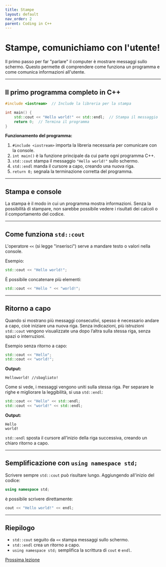 ```yaml
---
title: Stampe
layout: default
nav_order: 2
parent: Coding in C++
---
```

# Stampe, comunichiamo con l'utente!

Il primo passo per far "parlare" il computer è mostrare messaggi sullo schermo. Questo permette di comprendere come funziona un programma e come comunica informazioni all'utente.

---

## Il primo programma completo in C++

```cpp
#include <iostream>  // Include la libreria per la stampa

int main() {
    std::cout << "Hello world!" << std::endl;  // Stampa il messaggio
    return 0;  // Termina il programma
}
```

**Funzionamento del programma:**

1. `#include <iostream>` importa la libreria necessaria per comunicare con la console.
2. `int main()` è la funzione principale da cui parte ogni programma C++.
3. `std::cout` stampa il messaggio `"Hello world!"` sullo schermo.
4. `std::endl` manda il cursore a capo, creando una nuova riga.
5. `return 0;` segnala la terminazione corretta del programma.

---

## Stampa e console

La stampa è il modo in cui un programma mostra informazioni. Senza la possibilità di stampare, non sarebbe possibile vedere i risultati dei calcoli o il comportamento del codice.


---

## Come funziona `std::cout`

L'operatore `<<` (si legge "inserisci") serve a mandare testo o valori nella console.

Esempio:

```cpp
std::cout << "Hello world!";
```

È possibile concatenare più elementi:

```cpp
std::cout << "Hello " << "world!";
```

---

## Ritorno a capo

Quando si mostrano più messaggi consecutivi, spesso è necessario andare a capo, cioè iniziare una nuova riga. Senza indicazioni, più istruzioni `std::cout` vengono visualizzate una dopo l’altra sulla stessa riga, senza spazi o interruzioni.

Esempio senza ritorno a capo:

```cpp
std::cout << "Hello";
std::cout << "world!";
```

**Output:**

```
Helloworld! //sbagliato!
```

Come si vede, i messaggi vengono uniti sulla stessa riga. Per separare le righe e migliorare la leggibilità, si usa `std::endl`:

```cpp
std::cout << "Hello" << std::endl;
std::cout << "world!" << std::endl;
```

**Output:**

```
Hello
world!
```

`std::endl` sposta il cursore all’inizio della riga successiva, creando un chiaro ritorno a capo.

---

## Semplificazione con `using namespace std;`

Scrivere sempre `std::cout` può risultare lungo. Aggiungendo all'inizio del codice:

```cpp
using namespace std;
```

è possibile scrivere direttamente:

```cpp
cout << "Hello world!" << endl;
```

---

## Riepilogo

- `std::cout` seguito da `<<` stampa messaggi sullo schermo.
- `std::endl` crea un ritorno a capo.
- `using namespace std;` semplifica la scrittura di `cout` e `endl`.

[Prossima lezione](2-variabili_e_tipi)